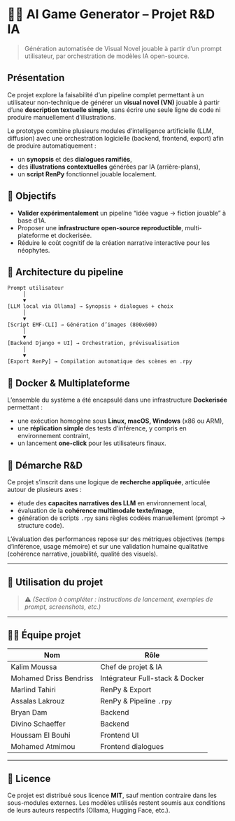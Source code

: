 # 🧠✨ AI Game Generator – Projet R&D IA

> Génération automatisée de Visual Novel jouable à partir d’un prompt utilisateur, par orchestration de modèles IA open-source.

## Présentation

Ce projet explore la faisabilité d’un pipeline complet permettant à un utilisateur non-technique de générer un **visual novel (VN)** jouable à partir d’une **description textuelle simple**, sans écrire une seule ligne de code ni produire manuellement d’illustrations.

Le prototype combine plusieurs modules d’intelligence artificielle (LLM, diffusion) avec une orchestration logicielle (backend, frontend, export) afin de produire automatiquement :
- un **synopsis** et des **dialogues ramifiés**,
- des **illustrations contextuelles** générées par IA (arrière-plans),
- un **script RenPy** fonctionnel jouable localement.

## 🎯 Objectifs

- **Valider expérimentalement** un pipeline “idée vague → fiction jouable” à base d’IA.
- Proposer une **infrastructure open-source reproductible**, multi-plateforme et dockerisée.
- Réduire le coût cognitif de la création narrative interactive pour les néophytes.

## 🧱 Architecture du pipeline

```
Prompt utilisateur
     │
     ▼
[LLM local via Ollama] → Synopsis + dialogues + choix
     │
     ▼
[Script EMF-CLI] → Génération d’images (800x600)
     │
     ▼
[Backend Django + UI] → Orchestration, prévisualisation
     │
     ▼
[Export RenPy] → Compilation automatique des scènes en .rpy
```

## 🐳 Docker & Multiplateforme

L’ensemble du système a été encapsulé dans une infrastructure **Dockerisée** permettant :
- une exécution homogène sous **Linux, macOS, Windows** (x86 ou ARM),
- une **réplication simple** des tests d’inférence, y compris en environnement contraint,
- un lancement **one-click** pour les utilisateurs finaux.

## 🔬 Démarche R&D

Ce projet s’inscrit dans une logique de **recherche appliquée**, articulée autour de plusieurs axes :
- étude des **capacites narratives des LLM** en environnement local,
- évaluation de la **cohérence multimodale texte/image**,
- génération de scripts `.rpy` sans règles codées manuellement (prompt → structure code).

L’évaluation des performances repose sur des métriques objectives (temps d’inférence, usage mémoire) et sur une validation humaine qualitative (cohérence narrative, jouabilité, qualité des visuels).

---

## 🚀 Utilisation du projet

> ⚠️ *(Section à compléter : instructions de lancement, exemples de prompt, screenshots, etc.)*

---

## 👨‍💼 Équipe projet

| Nom                   | Rôle                                   |
|------------------------|-----------------------------------------|
| Kalim Moussa           | Chef de projet & IA                    |
| Mohamed Driss Bendriss    | Intégrateur Full-stack & Docker        |
| Marlind Tahiri         | RenPy & Export                         |
| Assalas Lakrouz        | RenPy & Pipeline `.rpy`                |
| Bryan Dam              | Backend                                |
| Divino Schaeffer       | Backend                                |
| Houssam El Bouhi       | Frontend UI                            |
| Mohamed Atmimou        | Frontend dialogues                     |

---

## 📜 Licence

Ce projet est distribué sous licence **MIT**, sauf mention contraire dans les sous-modules externes. Les modèles utilisés restent soumis aux conditions de leurs auteurs respectifs (Ollama, Hugging Face, etc.).
